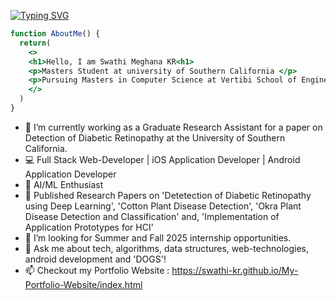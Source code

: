 [![Typing SVG](https://readme-typing-svg.demolab.com?font=Fira+Code&pause=1000&color=a5d6ff&width=435&lines=Hi+there+👋,+I'm+Swathi+Meghana;Experienced+Full-Stack+Developer;Constantly+Learning+New+Technology)](https://git.io/typing-svg)


```jsx
function AboutMe() {
  return(
    <>
    <h1>Hello, I am Swathi Meghana KR<h1>
    <p>Masters Student at university of Southern California </p>
    <p>Pursuing Masters in Computer Science at Vertibi School of Engineering </p>
    </>
  )  
}
```

- 🔭 I’m currently working as a Graduate Research Assistant for a paper on Detection of Diabetic Retinopathy at the University
of Southern California.
- 💻 Full Stack Web-Developer | iOS Application Developer | Android Application Developer 
- 🤖 AI/ML Enthusiast 
- 📝 Published Research Papers on 'Detetection of Diabetic Retinopathy using Deep Learning', 'Cotton Plant Disease Detection', 'Okra Plant Disease Detection and  Classification' and, 'Implementation of Application Prototypes for HCI'
- 🤔 I’m looking for Summer and Fall 2025 internship opportunities.
- 💬 Ask me about tech, algorithms, data structures, web-technologies, android development and 'DOGS'!
- 📫 Checkout my Portfolio Website : https://swathi-kr.github.io/My-Portfolio-Website/index.html


<!--
**Swathi-KR/Swathi-KR** is a ✨ _special_ ✨ repository because its `README.md` (this file) appears on your GitHub profile.

Here are some ideas to get you started:

- 🔭 I’m currently working as a Research Assistant under the guidance of Prof. Anita Pekova for a paper on Detection of Diabetic Retinopathy at the University
of Southern California.
- 🌱 I’m currently learning Full Stack Web Development and also into ML/AI
- 🤔 I’m looking for Summer and Fall 2025 internship opportunities.
- 💬 Ask me about tech, algorithms, data structures, web-technologies, android development and 'DOGS'!
- 📫 Checkout my Portfolio Website : https://swathi-kr.github.io/My-Portfolio-Website/index.html

-->
